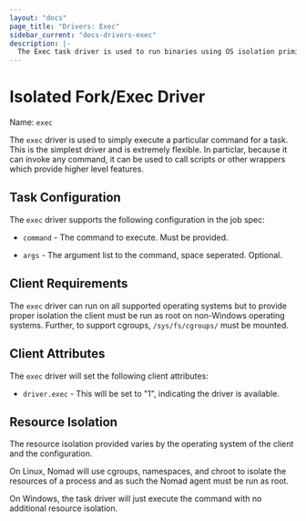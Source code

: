 ```yaml
---
layout: "docs"
page_title: "Drivers: Exec"
sidebar_current: "docs-drivers-exec"
description: |-
  The Exec task driver is used to run binaries using OS isolation primitives.
---
```


# Isolated Fork/Exec Driver

Name: `exec`

The `exec` driver is used to simply execute a particular command for a task.
This is the simplest driver and is extremely flexible. In particlar, because
it can invoke any command, it can be used to call scripts or other wrappers
which provide higher level features.

## Task Configuration

The `exec` driver supports the following configuration in the job spec:

* `command` - The command to execute. Must be provided.

* `args` - The argument list to the command, space seperated. Optional.

## Client Requirements

The `exec` driver can run on all supported operating systems but to provide
proper isolation the client must be run as root on non-Windows operating systems.
Further, to support cgroups, `/sys/fs/cgroups/` must be mounted.

## Client Attributes

The `exec` driver will set the following client attributes:

* `driver.exec` - This will be set to "1", indicating the
  driver is available.

## Resource Isolation

The resource isolation provided varies by the operating system of
the client and the configuration.

On Linux, Nomad will use cgroups, namespaces, and chroot to isolate the
resources of a process and as such the Nomad agent must be run as root.

On Windows, the task driver will just execute the command with no additional
resource isolation.
